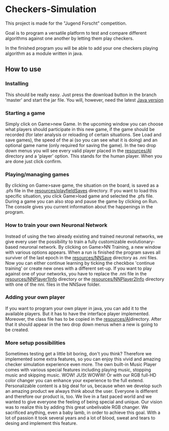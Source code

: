 # Checkers-Simulation

This project is made for the "Jugend Forscht" competition.

Goal is to program a versatile platform to test and compare different algorithms against one another by letting them play checkers.

In the finished program you will be able to add your one checkers playing algorithm as a module written in java.

## How to use
### Installing
This should be really easy. Just press the download button in the branch 'master' and start the jar file. You will, however, need the latest [Java version](https://www.java.com/de/)
### Starting a game
Simply click on Game>new Game. In the upcoming window you can choose what players should participate in this new game, if the game should be recorded (for later analysis or reloading of certain situations. See Load and save games), the speed of the ai  (so you can see what it is doing) and an optional game name (only required for saving the game). In the two drop down menus you will see every valid player placed in the [resources/AI](resources/AI) directory and a 'player' option. This stands for the human player. When you are done just click confirm.
### Playing/managing games
By clicking on  Game>save game, the situation on the board, is saved as a .pfs file in the [resources/playfieldSaves](resources/playfieldSaves) directory. If you want to load this specific situation, you click Game>load game and selected the .pfs file.
During a game you can also stop and pause the game by clicking on Run. The console gives you current information about the happenings in the program.
### How to train your own Neuronal Network
Instead of using the two already existing and trained neuronal networks, we give every user the possibility to train a fully customizable evolutionary-based neuronal network. By clicking on Game>NN Training, a new window with various options appears. When a run is finished the program saves all surviver of the last epoch in the [resources/NNSave](resource/NNSave) directory as .nni files. Now you can either continue learning by ticking the checkbox 'continue training' or create new ones with a different set-up.
If you want to play against one of your networks, you have to replace the .nni file in the [resources/NNPlayer1Info](resource/NNPlayer1Info) directory or the [resources/NNPlayer2Info](resource/NNPlayer2Info) directory with one of the nni. files in the NNSave folder.
### Adding your own player
If you want to program your own player in java, you can add it to the available players. But it has to have the interface player implemented. Moreover, the class file has to be copied in the [resources/AI](resources/AI)directory. After that it should appear in the two drop down menus when a new is going to be created.
### More setup possibilities
Sometimes testing get a little bit boring, don't you think? Therefore we implemented some extra features, so you can enjoy this vivid and amazing checker simulation experience even more. 
The own built-in Music Player comes with various special features including playing music, stopping music and skipping music. WOW! JUSt WOWW!
Or with our RGB full-HD color changer you can enhance your experience to the full extend. 
Personalizable content is a big deal for us, because when we develop such an amazing product we always think about the user. Everyone is different and therefore our product is, too. We live in a fast paced world and we wanted to give everyone the feeling of being special and unique. Our vision was to realize this by adding this great unbelivable RGB changer. We sacrificed anything, even a baby lamb, in order to achieve this goal. With a lot of passion it took several years and a lot of blood, sweat and tears to desing and implement this feature.
